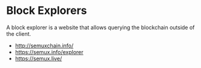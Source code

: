 # Block Explorers

A block explorer is a website that allows querying the blockchain outside of the client.

- http://semuxchain.info/
- https://semux.info/explorer
- https://semux.live/